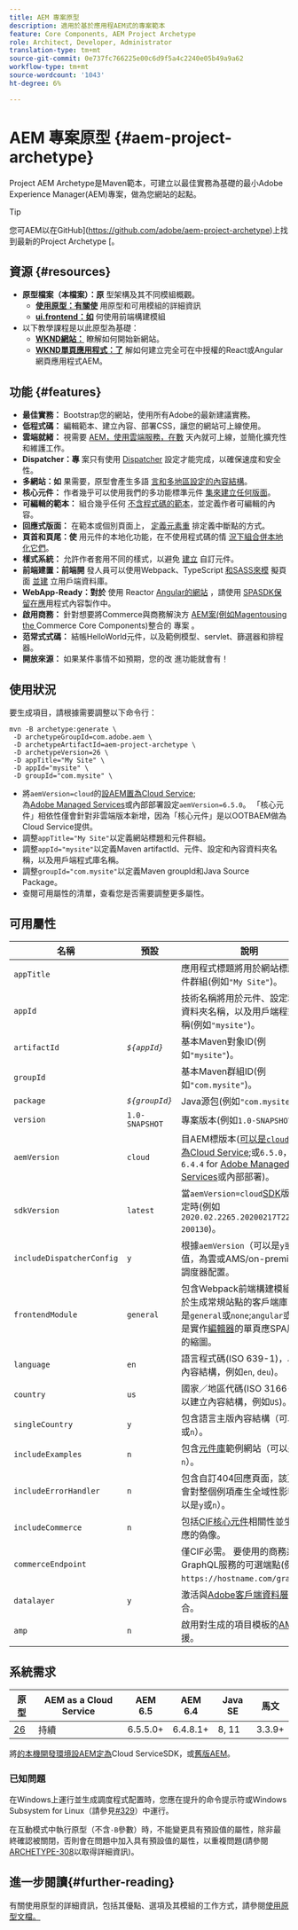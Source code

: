 ```yaml
---
title: AEM 專案原型
description: 適用於基於應用程AEM式的專案範本
feature: Core Components, AEM Project Archetype
role: Architect, Developer, Administrator
translation-type: tm+mt
source-git-commit: 0e737fc766225e00c6d9f5a4c2240e05b49a9a62
workflow-type: tm+mt
source-wordcount: '1043'
ht-degree: 6%

---
```



# AEM 專案原型 {#aem-project-archetype}

Project AEM Archetype是Maven範本，可建立以最佳實務為基礎的最小Adobe Experience Manager(AEM)專案，做為您網站的起點。

>[!TIP]
>
>您可AEM以在GitHub](https://github.com/adobe/aem-project-archetype)上找到最新的Project Archetype [。

## 資源 {#resources}

* **原型檔案（本檔案）：原** 型架構及其不同模組概觀。
   * **[使用原型：有關使](using.md)** 用原型和可用模組的詳細資訊
   * **[ui.frontend：如](uifrontend.md)** 何使用前端構建模組
* 以下教學課程是以此原型為基礎：
   * **[WKND網站：](https://docs.adobe.com/content/help/zh-Hant/experience-manager-learn/getting-started-wknd-tutorial-develop/overview.html)** 瞭解如何開始新網站。
   * **[WKND單頁應用程式：了](https://docs.adobe.com/content/help/en/experience-manager-learn/sites/spa-editor/spa-editor-framework-feature-video-use.html)** 解如何建立完全可在中授權的React或Angular網頁應用程式AEM。

## 功能 {#features}

* **最佳實務：** Bootstrap您的網站，使用所有Adobe的最新建議實務。
* **低程式碼：** 編輯範本、建立內容、部署CSS，讓您的網站可上線使用。
* **雲端就緒：** 視需要 [AEM，使用雲端服務，在數](https://docs.adobe.com/content/help/en/experience-manager-cloud-service/landing/home.html) 天內就可上線，並簡化擴充性和維護工作。
* **Dispatcher：專** 案只有使用 [Dispatcher](https://docs.adobe.com/content/help/zh-Hant/experience-manager-dispatcher/using/dispatcher.html) 設定才能完成，以確保速度和安全性。
* **多網站：如** 果需要，原型會產生多語 [言和多地區設定的內容結構](https://docs.adobe.com/content/help/en/experience-manager-65/administering/introduction/msm.html)。
* **核心元件：** 作者幾乎可以使用我們的多功能標準元件 [集來建立任何版面](/help/introduction.md)。
* **可編輯的範本：** 組合幾乎任何 [不含程式碼的範本](https://docs.adobe.com/content/help/en/experience-manager-learn/sites/page-authoring/template-editor-feature-video-use.html)，並定義作者可編輯的內容。
* **回應式版面：** 在範本或個別頁面上， [定義元素重](https://docs.adobe.com/content/help/en/experience-manager-cloud-service/sites/authoring/features/responsive-layout.html) 排定義中斷點的方式。
* **頁首和頁尾：使** 用元件的本地化功能，在不使用程式碼的情 [況下組合併本地化它們](https://docs.adobe.com/content/help/zh-Hant/experience-manager-core-components/using/get-started/localization.html)。
* **樣式系統：** 允許作者套用不同的樣式，以避免 [建立](https://docs.adobe.com/content/help/en/experience-manager-learn/getting-started-wknd-tutorial-develop/style-system.html) 自訂元件。
* **前端建置：前端開** 發人員可以使用Webpack、TypeScript [和SASS來模](uifrontend.md#webpack-dev-server) 擬頁面 [並建](uifrontend.md) 立用戶端資料庫。
* **WebApp-Ready：對於** 使用 [](uifrontend-react.md) Reactor  [](uifrontend-angular.md) [Angular的網站](https://docs.adobe.com/content/help/en/experience-manager-cloud-service/implementing/headless/spa/developing.html) ，請使用 [SPASDK保留在應](https://docs.adobe.com/content/help/en/experience-manager-learn/sites/spa-editor/spa-editor-framework-feature-video-use.html)用程式內容製作中。
* **啟用商務：** 針對想要將Commerce與商務解決方 [AEM案(例如Magentousing the ](https://docs.adobe.com/content/help/en/experience-manager-cloud-service/commerce/home.html) Commerce Core Components)整合的 [](https://magento.com/) 專案 [](https://github.com/adobe/aem-core-cif-components)。
* **范常式式碼：** 結帳HelloWorld元件，以及範例模型、servlet、篩選器和排程器。
* **開放來源：** 如果某件事情不如預期，您的改 [](https://github.com/adobe/aem-core-wcm-components/blob/master/CONTRIBUTING.md) 進功能就會有！

## 使用狀況

要生成項目，請根據需要調整以下命令行：

```shell
mvn -B archetype:generate \
 -D archetypeGroupId=com.adobe.aem \
 -D archetypeArtifactId=aem-project-archetype \
 -D archetypeVersion=26 \
 -D appTitle="My Site" \
 -D appId="mysite" \
 -D groupId="com.mysite" \
```

* 將`aemVersion=cloud`的[設AEM置為Cloud Service](https://docs.adobe.com/content/help/en/experience-manager-cloud-service/landing/home.html);\
   為[Adobe Managed Services](https://github.com/adobe/aem-project-archetype/tree/master/src/main/archetype/dispatcher.ams)或內部部署設定`aemVersion=6.5.0`。
「核心元件」相依性僅會針對非雲端版本新增，因為「核心元件」是以OOTBAEM做為Cloud Service提供。
* 調整`appTitle="My Site"`以定義網站標題和元件群組。
* 調整`appId="mysite"`以定義Maven artifactId、元件、設定和內容資料夾名稱，以及用戶端程式庫名稱。
* 調整`groupId="com.mysite"`以定義Maven groupId和Java Source Package。
* 查閱可用屬性的清單，查看您是否需要調整更多屬性。

## 可用屬性

| 名稱 | 預設 | 說明 |
--------------------------|----------------|--------------------
| `appTitle` |  | 應用程式標題將用於網站標題和元件群組(例如`"My Site"`)。 |
| `appId` |  | 技術名稱將用於元件、設定和內容資料夾名稱，以及用戶端程式庫名稱(例如`"mysite"`)。 |
| `artifactId` | *`${appId}`* | 基本Maven對象ID(例如`"mysite"`)。 |
| `groupId` |  | 基本Maven群組ID(例如`"com.mysite"`)。 |
| `package` | *`${groupId}`* | Java源包(例如`"com.mysite"`)。 |
| `version` | `1.0-SNAPSHOT` | 專案版本(例如`1.0-SNAPSHOT`)。 |
| `aemVersion` | `cloud` | 目AEM標版本([可以是`cloud`AEM作為Cloud Service](https://docs.adobe.com/content/help/en/experience-manager-cloud-service/landing/home.html);或`6.5.0`，或`6.4.4` for [ Adobe Managed Services](https://github.com/adobe/aem-project-archetype/tree/master/src/main/archetype/dispatcher.ams)或內部部署)。 |
| `sdkVersion` | `latest` | 當`aemVersion=cloud`[SDK](https://docs.adobe.com/content/help/en/experience-manager-cloud-service/implementing/developing/aem-as-a-cloud-service-sdk.html)版本可指定時(例如`2020.02.2265.20200217T222518Z-200130`)。 |
| `includeDispatcherConfig` | `y` | 根據`aemVersion`（可以是`y`或`n`）的值，為雲或AMS/on-premise包含調度器配置。 |
| `frontendModule` | `general` | 包含Webpack前端構建模組，用於生成常規站點的客戶端庫(可以是`general`或`none`;`angular`或`react`是實作[編輯器](https://docs.adobe.com/content/help/en/experience-manager-cloud-service/implementing/headless/spa/editor-overview.html)的單頁應SPA用程式的縮圖。 |
| `language` | `en` | 語言程式碼(ISO 639-1)，以建立內容結構，例如`en`, `deu`)。 |
| `country` | `us` | 國家／地區代碼(ISO 3166-1)，以建立內容結構，例如`US`)。 |
| `singleCountry` | `y` | 包含語言主版內容結構（可以是`y`或`n`）。 |
| `includeExamples` | `n` | 包含[元件庫](https://www.aemcomponents.dev/)範例網站（可以是`y`或`n`）。 |
| `includeErrorHandler` | `n` | 包含自訂404回應頁面，該頁面將會對整個例項產生全域性影響（可以是`y`或`n`）。 |
| `includeCommerce` | `n` | 包括[CIF核心元件](https://github.com/adobe/aem-core-cif-components)相關性並生成相應的偽像。 |
| `commerceEndpoint` |  | 僅CIF必需。 要使用的商務系統GraphQL服務的可選端點(例如`https://hostname.com/grapql`)。 |
| `datalayer` | `y` | 激活與[Adobe客戶端資料層](/help/developing/data-layer/overview.md)的整合。 |
| `amp` | `n` | 啟用對生成的項目模板的[AMP](/help/developing/amp.md)支援。 |

## 系統需求

| 原型 | AEM as a Cloud Service  | AEM 6.5 | AEM 6.4 | Java SE | 馬文 |
|---------|---------|---------|---------|---------|---------|
| [26](https://github.com/adobe/aem-project-archetype/releases/tag/aem-project-archetype-26) | 持續 | 6.5.5.0+ | 6.4.8.1+ | 8, 11 | 3.3.9+ |

將[的本機開發環境設AEM定為](https://docs.adobe.com/content/help/zh-Hant/experience-manager-learn/cloud-service/local-development-environment-set-up/overview.html)Cloud ServiceSDK，或[舊版AEM](https://docs.adobe.com/content/help/zh-Hant/experience-manager-learn/foundation/development/set-up-a-local-aem-development-environment.html)。

### 已知問題

在Windows上運行並生成調度程式配置時，您應在提升的命令提示符或Windows Subsystem for Linux（請參見[#329](https://github.com/adobe/aem-project-archetype/issues/329)）中運行。

在互動模式中執行原型（不含`-B`參數）時，不能變更具有預設值的屬性，除非最終確認被關閉，否則會在問題中加入具有預設值的屬性，以重複問題(請參閱
[ARCHETYPE-308](https://issues.apache.org/jira/browse/ARCHETYPE-308)以取得詳細資訊)。

## 進一步閱讀{#further-reading}

有關使用原型的詳細資訊，包括其優點、選項及其模組的工作方式，請參閱[使用原型文檔。](using.md)

